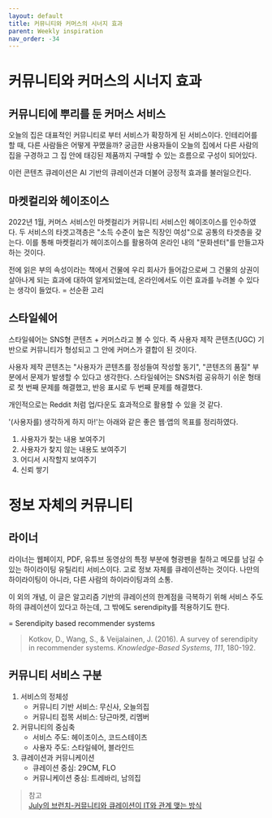 ```yaml
---
layout: default
title: 커뮤니티와 커머스의 시너지 효과
parent: Weekly inspiration
nav_order: -34
---
```


# 커뮤니티와 커머스의 시너지 효과
## 커뮤니티에 뿌리를 둔 커머스 서비스

오늘의 집은 대표적인 커뮤니티로 부터 서비스가 확장하게 된 서비스이다. 인테리어를 할 때, 다른 사람들은 어떻게 꾸몄을까? 궁금한 사용자들이 오늘의 집에서 다른 사람의 집을 구경하고 그 집 안에 태깅된 제품까지 구매할 수 있는 흐름으로 구성이 되어있다.

이런 콘텐츠 큐레이션은 AI 기반의 큐레이션과 더불어 긍정적 효과를 불러일으킨다.

## 마켓컬리와 헤이조이스
2022년 1월, 커머스 서비스인 마켓컬리가 커뮤니티 서비스인 헤이조이스를 인수하였다. 두 서비스의 타겟고객층은 "소득 수준이 높은 직장인 여성"으로 공통의 타겟층을 갖는다. 이를 통해 마켓컬리가 헤이조이스를 활용하여 온라인 내의 "문화센터"를 만들고자 하는 것이다.

전에 읽은 부의 속성이라는 책에서 건물에 우리 회사가 들어감으로써 그 건물의 상권이 살아나게 되는 효과에 대하여 알게되었는데, 온라인에서도 이런 효과를 누려볼 수 있다는 생각이 들었다. = 선순환 고리

## 스타일쉐어
스타일쉐어는 SNS형 콘텐츠 + 커머스라고 볼 수 있다. 즉 사용자 제작 콘텐츠(UGC) 기반으로 커뮤니티가 형성되고 그 안에 커머스가 결합이 된 것이다.

사용자 제작 콘텐츠는 "사용자가 콘텐츠를 정성들여 작성할 동기", "콘텐츠의 품질" 부분에서 문제가 발생할 수 있다고 생각한다. 스타일쉐어는 SNS처럼 공유하기 쉬운 형태로 첫 번째 문제를 해결했고, 반응 표시로 두 번째 문제를 해결했다. 

개인적으로는 Reddit 처럼 업/다운도 효과적으로 활용할 수 있을 것 같다.

'(사용자를) 생각하게 하지 마!'는 아래와 같은 좋은 웹·앱의 목표를 정리하였다.

1. 사용자가 찾는 내용 보여주기
2. 사용자가 찾지 않는 내용도 보여주기
3. 어디서 시작할지 보여주기
4. 신뢰 쌓기


# 정보 자체의 커뮤니티

## 라이너
라이너는 웹페이지, PDF, 유튜브 동영상의 특정 부분에 형광펜을 칠하고 메모를 남길 수 있는 하이라이팅 유틸리티 서비스이다. 고로 정보 자체를 큐레이션하는 것이다. 나만의 하이라이팅이 아니라, 다른 사람의 하이라이팅과의 소통. 




이 외의 개념,
이 글은 알고리즘 기반의 큐레이션의 한계점을 극복하기 위해 서비스 주도하의 큐레이션이 있다고 하는데, 그 밖에도 serendipity를 적용하기도 한다.

= Serendipity based recommender systems
> Kotkov, D., Wang, S., & Veijalainen, J. (2016). A survey of serendipity in recommender systems. _Knowledge-Based Systems_, _111_, 180-192.



## 커뮤니티 서비스 구분
1. 서비스의 정체성
   - 커뮤니티 기반 서비스: 무신사, 오늘의집
   - 커뮤니티 접목 서비스: 당근마켓, 리멤버
2. 커뮤니티의 중심축
   - 서비스 주도: 헤이조이스, 코드스테이츠
   - 사용자 주도: 스타일쉐어, 블라인드
3. 큐레이션과 커뮤니케이션
   - 큐레이션 중심: 29CM, FLO
   - 커뮤니케이션 중심: 트레바리, 남의집



> 참고<br>
> [July의 브런치-커뮤니티와 큐레이션이 IT와 관계 맺는 방식](https://brunch.co.kr/@eunmee910/53)
